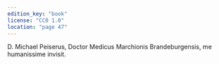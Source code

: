 ```yaml
---
edition_key: "book"
license: "CC0 1.0"
location: "page 47"
---
```

D. Michael Peiserus, Doctor Medicus Marchionis
Brandeburgensis, me humanissime invisit.
